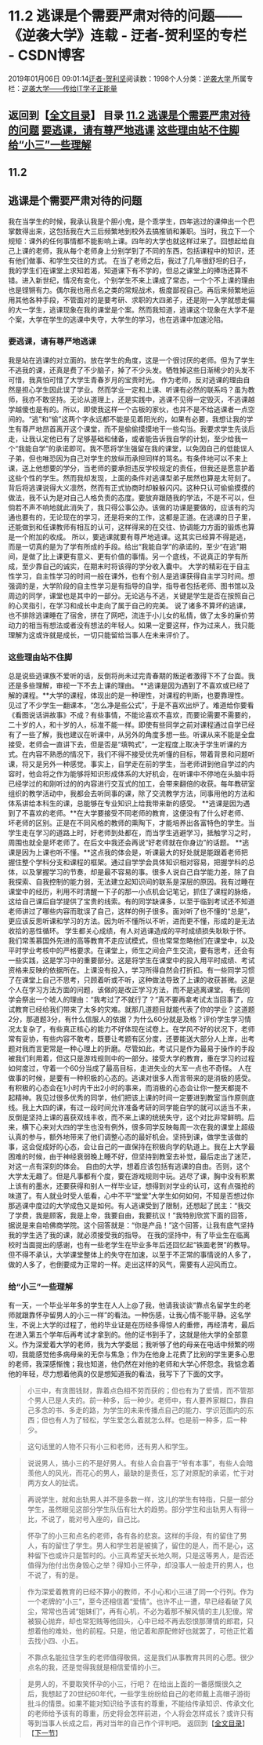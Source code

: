 
# 11.2 逃课是个需要严肃对待的问题——《逆袭大学》连载 - 迂者-贺利坚的专栏 - CSDN博客

2019年01月06日 09:01:14[迂者-贺利坚](https://me.csdn.net/sxhelijian)阅读数：1998个人分类：[逆袭大学																](https://blog.csdn.net/sxhelijian/article/category/8588834)
所属专栏：[逆袭大学——传给IT学子正能量](https://blog.csdn.net/column/details/32349.html)



返回到【[全文目录](https://blog.csdn.net/sxhelijian/article/details/85908097)】
**目录**
[11.2 逃课是个需要严肃对待的问题](#11.2%C2%A0%E9%80%83%E8%AF%BE%E6%98%AF%E4%B8%AA%E9%9C%80%E8%A6%81%E4%B8%A5%E8%82%83%E5%AF%B9%E5%BE%85%E7%9A%84%E9%97%AE%E9%A2%98)
[要逃课，请有尊严地逃课](#%E8%A6%81%E9%80%83%E8%AF%BE%EF%BC%8C%E8%AF%B7%E6%9C%89%E5%B0%8A%E4%B8%A5%E5%9C%B0%E9%80%83%E8%AF%BE)
[这些理由站不住脚](#%E8%BF%99%E4%BA%9B%E7%90%86%E7%94%B1%E7%AB%99%E4%B8%8D%E4%BD%8F%E8%84%9A)
[给“小三”一些理解](#%E7%BB%99%E2%80%9C%E5%B0%8F%E4%B8%89%E2%80%9D%E4%B8%80%E4%BA%9B%E7%90%86%E8%A7%A3)
---

## 11.2
## 逃课是个需要严肃对待的问题
我在当学生的时候，我承认我是个胆小鬼，是个乖学生，四年逃过的课伸出一个巴掌数得出来，这包括我在大三后频繁地到校外去搞推销和兼职。当时，我立下一个规矩：课外的任何事情都不能影响上课。四年的大学也就这样过来了。回想起给自己上课的老师，我从每个老师身上分别学到了不同的东西，包括课程中的知识，还有他们做事、和学生交往的方式。
在当了老师之后，我过了几年很舒坦的日子，我的学生们在课堂上求知若渴，知道课下有不学的，但总之课堂上的捧场还算不错。进入新世纪，情况有变化，个别学生不来上课成了常态，一个个不上课的理由也是铿锵有力。偶尔我也用点名之类的常规战术，极度鄙视自己。再后来频繁地运用其他各种手段，不管面对的是要考研、求职的大四弟子，还是刚一入学就想走偏的大一学生，逃课现象在我的课堂是个案。然而我知道，逃课这个现象在大学不是个案，大学在学生的逃课中失守，大学生的学习，也在逃课中加速沦陷。
### 要逃课，请有尊严地逃课
我是站在逃课的对立面的。放在学生的角度，这是一个很讨厌的老师。但为了学生不逃我的课，还真是费了不少脑子，掉了不少头发。牺牲掉这些日渐稀少的头发不可惜，我真怕可惜了大学生青春岁月的宝贵时光。
作为老师，反对逃课的理由自然是担心学生因此误了学业。然而学业一定和上课、听课有必然的联系吗？虽为教师，我亦不敢坚持。无论从道理上，还是实践中，逃课不见得一定毁灭，不逃课越学越傻也是有的。所以，即使我这样一个古板的家伙，也并不是不给逃课者一点空间的。“逃”和“偷”这两个字永远都不能是见着阳光的，如果有必要，我想让我的学生有尊严地昂首离开这个课堂，而不是偷偷摸摸地干一些勾当。我要求学生先谈后走，让我认定他已有了足够基础和储备，或者能告诉我自学的计划，至少给我一个“我能自学”的承诺即可。我不愿将学生强留在我的课堂，以免因自己的低能误人子弟，但也唯恐因为自己对学生的放纵而承担同样的骂名。有条件地可以不来上课，送上他想要的学分，当老师的要承担违反学校规定的责任，但我还是愿意护着这些个性的学生。然而我却发现，上面的条件对逃课型弟子居然也算是太苛刻了。背后将逃课说得大义凛然，然而有正式协商时却躲躲闪闪。这种只认可偷偷摸摸的做法，我不认为是对自己人格负责的态度。要放弃跟随我的学法，不是不可以，但倘若不声不响地就此消失了，我只得公事公办。该做的功课是要做的，应该有的沟通也要有的，无论现在的学习，还是将来的工作，这都是正道。在逃课的日子里，还能做到和任课教师有相互的认可，这样得来的在交往、协调能力方面的锻炼也算是一个附加的收成。
所以，要逃课就要有尊严地逃课。这其实已经算不得是逃，而是一切真的是为了学有所成的手段。给出“我能自学”的承诺的，至少“在逃”期间，是做了比上课更有意义、更有价值的事情。另一个底线，不说真正的学有所成，至少靠自己的诚实，在期末时将该得的学分收入囊中。
大学的精彩在于自主性学习，自主性学习的时间一般在课外，也有个别人是逃课获得自主学习时间。想强调的是，大学阶段的自主性学习是有指导的自学，指导者包括老师、图书馆以及周边的同学，课堂也是其中的一部分。无论逃与不逃，关键是学生是否在按照自己的心灵指引，在学习和成长中走向了属于自己的完美。
说了诸多不算坏的逃课，也不排除逃课睡在了宿舍，拼在了网吧，流连于小儿女的私情，做了太多的廉价劳动力的相当有想法或者没有想法的年轻人。如果一定要这样，作为过来人，我只能理解为这或许就是成长，一切只能留给当事人在未来评价了。
### 这些理由站不住脚
总是说些逃课族不爱听的话，反倒将尚未过完青春期的叛逆者激得下不了台面。我还是多些理解，审视一下不去上课的理由。
**逃课是因为遇到了不喜欢或已经了解的课程。**大学的课程，体现出的是一种理性，对课程的判断，也要靠理性。见过了不少学生一翻课本，“怎么净是些公式”，于是不喜欢出炉了。难道给你要看《看图说话讲故事》不成？有些事情，不能论喜欢不喜欢，而要论需要不需要的，二十岁的人，和十岁的人，标准不能一样。即使有些同学之前对课程通过自学已经有了一些了解，我也建议在听课中，从另外的角度多想一些。听课从来不能是全盘接受，老师会一直讲下去，但是否是“填鸭式”，一定程度上取决于学生听课的方式。在内容不熟悉的情况下，我们不得不接受优先听懂的目标，带着背景和问题听课，将又是另外一种感觉。事实上，自学走在前的学生，当老师讲到他自学过的内容时，他会将之作为能够将知识形成体系的大好机会，在听课中不停地在头脑中将已经学过的和刚听过的的内容进行交互式的加工，会带来翻倍的收获。每年教研室组织的教学活动中，我都会去听同事的课，除了交流教学方法，同事用他的方法和体系讲给本科生的课，总能够在专业知识上给我带来新的感受。
**逃课是因为遇到了不喜欢的老师。**在大学要接受不同老师的教育，这便没有了什么好老师、坏老师的区别。正是在不同风格的教师的熏陶下，才能培养出各富特色的学生。当学生走在学习的道路上时，好老师到处都在，而当学生逃避学习，抵触学习之时，周围也就全是坏老师了。在后文中我还会再说“好老师就在你身边”的话题。
**逃课是因为上课也听不懂。**这点我的体会是，听课最大的好处就是能跟着老师把握住整个学科分支和课程的框架。通过自学学会具体知识相对容易，把握学科的总体，以及掌握学习的节奏，却是最不容易的事。很多人说自己自学能力差，除了自我探索、自我控制的能力弱，无法建立起知识间的联系是深层的原因。我有过睡在课堂中的经历，利用不时清醒一下子的那一小点机会记笔记，抓住了课程的脉络，这给自己课后自学提供了宝贵的线索。有的同学缺课多，以至于临到考试还不知道老师讲过了哪些内容而耽误了自己，这样的例子很多。面对听了也不懂的“总是”，更应该反思听课和学习的方法。因为听不懂所以不听，进而更不懂，形成的是无法收拾的恶性循环。
学生都关心成绩，有人对逃课造成的平时成绩损失耿耿于怀。我们常羡慕国外先进的高等教育不走应试模式，但也常常忽略他们在课堂中，以及平时学业考核中的严格要求。在课堂上，师生之间会产生交流，要有思考，还会有一些实践，这是学习中的重要部分。这是将学生在课堂中的投入用平时成绩、考试资格来反映的依据所在。上课没有投入，学习所得自然会打折扣。有一些同学习惯了在课堂上自己不思考，只顾着听或不听，这种做法导致了上课的收获甚微。这是个人在学习方法方面的问题，该做的是改正学习方法，而不是逃离课堂。
有些同学会祭出一个唬人的理由：“我考过了不就行了？”真不要再拿考试太当回事了，应试教育已经给我们带来了太多的灾难。就那几道题目就能代表了你的学业？这道题2分，那道题3分，有什么信服人的依据？为什么60分就是及格？评价学生学习情况太复杂了，有些真正核心的能力不好体现在试卷上。在学风不好的状况下，老师常有妥协，有些内容不敢考，既要让考题有区分度，还要能送大部分人上岸，出考题对我而言更常是一种心理上的折磨。尽管如此，考试只是作为最易于操作的手段被我们利用着，但这只是游戏规则中的一部分。接受大学的教育，重在学习的过程如何度过，守着一个60分当成了最高目标，走进失业的大军一点也不奇怪。
人在做事的时候，是要有一种积极的心态的。逃课对很多人而言带来的是消极的感受。有积极的心态会在1小时内干出2小时的事来，而消极的心态会让你一整天都提不起精神。我见过很多优秀的同学，他们把该上课的时间一定要进到教室当作原则底线。我上大四的课，有过一段时间允许准备考研的同学能自学的就可以适当不来，反倒是坚持上课的喜获双线丰收，而不来上课的统统失守，这个对比非常鲜明。后来，横下心来对大四的学生也没有例外，很多同学反映每周一次在我的课堂上超级认真的参与，额外地带来了他们调整心态的最好机会。坚持到课，做学生该做的事，这会促成好的心态，会让自己的一直保持在积极向学的轨道上。我在上大学最困难的时候，由于神经衰弱晚上睡不好，但坚持到教室去补觉，最后走出了迷茫，对这一点有深刻的体会。
自由的大学，想着应该包括有逃课的自由。否则，这个大学太无趣了。但是凡事都有个度，要在游戏规则中玩。逃尽了课，胸中没有积累上该有的墨水，还要获得和别人一样毕业证，想得到对学业的认可，这有点强抢的味道了。有人就业时受人低看，心中不平“堂堂”大学生如何如何，不知是否想过你那逃课中度过的大学成色又是如何。有人逃课受到了限制，还想起了民主：“我交了学费，我是顾客，我是上帝，我要自由，我要抗议！”我特别欣赏下面的回答，据说是来自哈佛商学院。这个回答就是：“你是产品！”这个回答，让我有底气坚持我的学生选了我的课，就必须接受我的指导。
在我的坚持中，有了毕业生在临离校时当面提出的感谢，也有一些老学生在毕业多年后还回忆起“铁面老贺”的教导。但不得不承认，大学课堂整体上的失守在加速，以至于不正常的事情说的人多了，做的人多了，也倒要成为正常的一样。走出这样的风气，需要有人迎风而立。
### 给“小三”一些理解
有一天，一个毕业半年多的学生在人人上@了我，他请我谈谈“靠点名留学生的老师就跟靠怀孕留男人的小三一样”的看法。一种伤感，让我心情不能平静。这名学生，不说上大学的过程了，他的毕业证是在历经多得惊人的重修，再经清考，最后在进入第五个学年后再考试才拿到的。他的证书到手了，这就是他大学的全部意义。作为深爱着大学的老师，我为大学委屈；我听够了他的母亲在电话中频繁的唠叨，我能感觉他多病母亲的无奈与焦急；作为在他身上花费了比别的学生更多心思的老师，我深感惭愧；我也知道，他仍然在对他的老师和大学心怀怨念。我惦念着他的年轻，尽力想着他真的仅是想知道我的看法，我写下了下面的文字。
> 小三中，有贪图钱财，靠着点色相不劳而获的；但也有为了爱情，而不管那个男人已是人夫的。前一种多，后一种少。老师中，有人要养家糊口，靠自己多念的书、多走的路，为学生的未来传播点自己的能力、学识范围内的东西；但也有人为了轻松，学生爱怎么着就怎么样。也是前一种多，后一种少。

> 这句话里的人物不只有小三和老师，还有男人和学生。

> 说说男人，搞小三的不是好男人。有些人会自喜于“爷有本事”，有些人会暗羡他人的风光，而花心的男人，最缺的是责任，忘了对原配的承诺，忙于对两方女人的扯谎。

> 再说学生，就和出轨男人并不是多数一样，这儿的学生有特指，只是一部分学生，虽然眼见这部分学生队伍有壮大的趋势。部分学生和出轨男人有得一比，不说了，能对号入座的，自己比。

> 怀孕了的小三和点名的老师，各有各的悲哀。这样的手段，有的留住了男人，有的留住了学生。男人和学生若是被擒了，留住的是人，而不是心，这种留下也或许只是暂时的。小三真希望天长地久啊，只是这等男人，是否还值得为他付出伤身毁心之举？得知小三怀孕，却没事人一般走开的男人，也不说了，有的是。

> 作为深爱着教育的已经不算小的教师，不小心和小三进了同一个行列。作为一个老牌的“小三”，至今还相信着“爱情”。也许不止一遭，早已经看破了风尘，常常也告诫“姐妹们”，再有心机，不必为着那不解风情的主儿犯傻。常被狠心抛弃，却也常犯贱等他回头，心中已经不再去怨恨那薄情的郎君，只想着他的难处，他的前程。只是，他记着和原配修好也就罢了，可他正忙着去找小四、小五。

> 不靠点名能拉住学生的老师值得敬佩，这是我们从事教育共同的心愿。很少点名的我，还是觉得我就是相信爱情的小三。

> 是男人的，不要取笑怀孕的小三，行吧？
在给出上面的一番感慨很久之后，我想起了20世纪60年代，一些学生纷纷给自己的老师戴上高帽子游街批斗的情景。如果不能对知识给予该有的尊重，不能给传承知识、传承文化的老师给予该有的尊重，历史将会怎样前进，个人将会怎样成长？或许只有等到当事人长成之后，再对当年的自己作个评判吧。
返回到【[全文目录](https://blog.csdn.net/sxhelijian/article/details/85908097)】【[下一节](https://blog.csdn.net/sxhelijian/article/details/85910511)】

